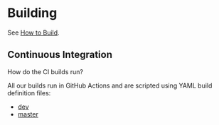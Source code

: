# Building

See [How to Build](https://github.com/calcitem/Sanmill/blob/dev/README.md#how-to-build).

## Continuous Integration

How do the CI builds run?

All our builds run in GitHub Actions and are scripted using YAML build definition files:

- [dev](https://github.com/Calcitem/Sanmill/tree/dev/.github/workflows)
- [master](https://github.com/Calcitem/Sanmill/tree/master/.github/workflows)
